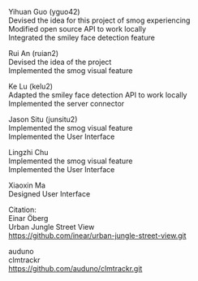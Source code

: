 Yihuan Guo (yguo42)<br />
Devised the idea for this project of smog experiencing<br />
Modified open source API to work locally<br />
Integrated the smiley face detection feature

Rui An (ruian2)<br />
Devised the idea of the project<br />
Implemented the smog visual feature

Ke Lu (kelu2)<br />
Adapted the smiley face detection API to work locally<br />
Implemented the server connector

Jason Situ (junsitu2)<br />
Implemented the smog visual feature<br />
Implemented the User Interface

Lingzhi Chu<br />
Implemented the smog visual feature<br />
Implemented the User Interface

Xiaoxin Ma <br />
Designed User Interface

Citation:<br />
Einar Öberg<br />
Urban Jungle Street View<br />
https://github.com/inear/urban-jungle-street-view.git<br />

auduno<br />
clmtrackr<br />
https://github.com/auduno/clmtrackr.git

